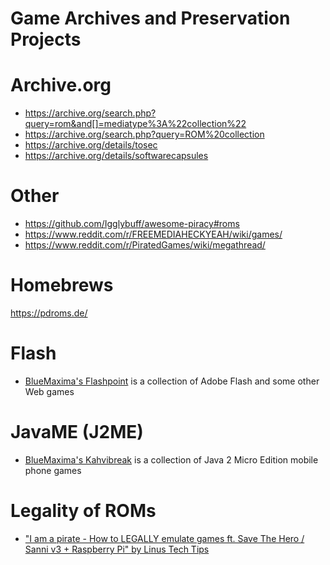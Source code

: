 # Game Archives and Preservation Projects

# Archive.org
- https://archive.org/search.php?query=rom&and[]=mediatype%3A%22collection%22
- https://archive.org/search.php?query=ROM%20collection
- https://archive.org/details/tosec
- https://archive.org/details/softwarecapsules

# Other
- https://github.com/Igglybuff/awesome-piracy#roms
- https://www.reddit.com/r/FREEMEDIAHECKYEAH/wiki/games/
- https://www.reddit.com/r/PiratedGames/wiki/megathread/

# Homebrews
https://pdroms.de/

# Flash
- [BlueMaxima's Flashpoint](https://bluemaxima.org/flashpoint/) is a collection of Adobe Flash and some other Web games

# JavaME (J2ME)
- [BlueMaxima's Kahvibreak](https://bluemaxima.org/kahvibreak/) is a collection of Java 2 Micro Edition mobile phone games

# Legality of ROMs

- ["I am a pirate - How to LEGALLY emulate games ft. Save The Hero / Sanni v3 + Raspberry Pi" by Linus Tech Tips](https://www.youtube.com/watch?v=jISrg3V9ubo)